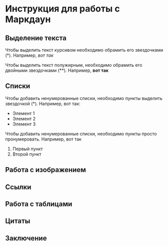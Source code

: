 # Инструкция для работы с Маркдаун

## Выделение текста
Чтобы выделить текст курсивом необходимо обрамить его звездочками (*). Например, *вот так*

Чтобы выделить текст полужирным, необходимо обрамить его двойными звездочками (**). Например, **вот так**

## Списки
Чтобы добавить ненумерованные списки, необходимо пункты выделить звездочкой (*).
Например, вот так:
* Элемент 1
* Элемент 2
* Элемент 3

Чтобы добавить ненумерованные списки, необходимо пункты просто пронумеровать. 
Например, вот так
1. Первый пункт
2. Второй пункт


## Работа с изображением

## Ссылки

## Работа с таблицами

## Цитаты

## Заключение